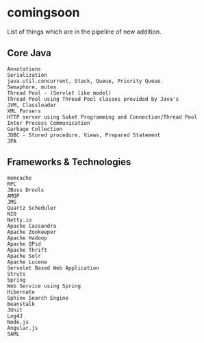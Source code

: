 comingsoon
===========

List of things which are in the pipeline of new addition.

Core Java
-------------

    Annotations
    Serialization
    java.util.concurrent, Stack, Queue, Priority Queue.
    Semaphore, mutex
    Thread Pool - (Servlet like model)
    Thread Pool using Thread Pool classes provided by Java's
    JVM, Classloader
    XML Parsers
    HTTP server using Soket Programming and Connection/Thread Pool
    Inter Process Communication
    Garbage Collection
    JDBC - Stored procedure, Views, Prepared Statement
    JPA
    
Frameworks & Technologies
---------------------------
    
    memcache
    RPC
    JBoss Drools
    AMQP
    JMS
    Quartz Scheduler
    NIO
    Netty.io
    Apache Cassandra
    Apache Zookeeper
    Apache Hadoop
    Apache QPid
    Apache Thrift
    Apache Solr
    Apache Lucene
    Servelet Based Web Application
    Struts
    Spring
    Web Service using Spring 
    Hibernate
    Sphinx Search Engine
    Beanstalk
    JUnit
    Log4J
    Node.js
    Angular.js
    SAML
